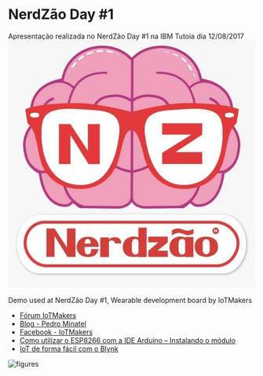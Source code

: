 # NerdZão Day #1

Apresentação realizada no NerdZão Day #1 na IBM Tutoia dia 12/08/2017
![figures](https://github.com/IoTMakers/IoTMakers_ESPWear_Aduino_NerdZaoDay/blob/master/figures/nerdzaologo.jpg)

Demo used at NerdZão Day #1, Wearable development board by IoTMakers

* [Fórum IoTMakers](https://github.com/NiklasRosenstein/myo-python)
* [Blog - Pedro Minatel](http://forum.iotmakers.com.br)
* [Facebook - IoTMakers](https://www.facebook.com/IoTMakers)
* [Como utilizar o ESP8266 com a IDE Arduino – Instalando o módulo](http://pedrominatel.com.br/pt/arduino/como-utilizar-o-esp8266-com-a-ide-arduino-instalando-o-modulo/)
* [IoT de forma fácil com o Blynk](http://pedrominatel.com.br/pt/esp8266/iot-de-forma-facil-com-o-blynk/)


![figures](https://github.com/IoTMakers/IoTMakers_ESPWear_Aduino_TDC/blob/master/figures/IoTMakers_ESPWear.jpg)
